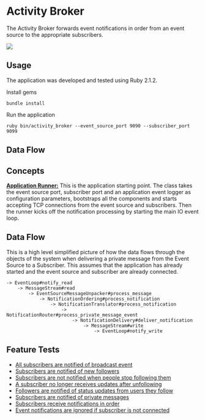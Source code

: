 # Activity Broker

The Activity Broker forwards event notifications in order from an event source to the appropriate subscribers.

<img src="http://cl.ly/image/1a3J0g2B3w1L/Screen%20Shot%202014-07-01%20at%2008.39.40.png">

## Usage

The application was developed and tested using Ruby 2.1.2.
    
Install gems
    
    bundle install
    
Run the application
    
    ruby bin/activity_broker --event_source_port 9090 --subscriber_port 9099
    
## Data Flow


    
## Concepts
[**Application Runner:**](https://github.com/oMartell/activity_broker/blob/master/lib/activity_broker/application_runner.rb) 
This is the application starting point. The class takes the event source port, subscriber port and an application event logger as configuration parameters, bootstraps all the components and starts accepting TCP connections from the event source and subscribers. Then the runner kicks off the notification processing by starting the main IO event loop.

## Data Flow

This is a high level simplified picture of how the data flows through the objects of the system when delivering a private message from the Event Source to a Subscriber. This assumes that the application has already started and the event source and subscriber are already connected.

    -> EventLoop#notify_read
        -> MessageStream#read
            -> EventSourceMessageUnpacker#process_message
                -> NotificationOrdering#process_notification
                    -> NotificationTranslator#process_notification
                        -> NotificationRouter#process_private_message_event
                            -> NotificationDelivery#deliver_notification
                                -> MessageStream#write
                                    -> EventLoop#notify_write


## Feature Tests

- [All subscribers are notified of broadcast event](https://github.com/oMartell/activity_broker/blob/master/spec/integration/activity_broker_spec.rb#L44)
- [Subscribers are notified of new followers](https://github.com/oMartell/activity_broker/blob/master/spec/integration/activity_broker_spec.rb#L44)
- [Subscribers are not notified when people stop following them](https://github.com/oMartell/activity_broker/blob/master/spec/integration/activity_broker_spec.rb#L44)
- [A subscriber no longer receives updates after unfollowing](https://github.com/oMartell/activity_broker/blob/master/spec/integration/activity_broker_spec.rb#L44)
- [Followers are notified of status updates from users they follow](https://github.com/oMartell/activity_broker/blob/master/spec/integration/activity_broker_spec.rb#L44)
- [Subscribers are notified of private messages](https://github.com/oMartell/activity_broker/blob/master/spec/integration/activity_broker_spec.rb#L44)
- [Subscribers receive notifications in order](https://github.com/oMartell/activity_broker/blob/master/spec/integration/activity_broker_spec.rb#L44)
- [Event notifications are ignored if subscriber is not connected](https://github.com/oMartell/activity_broker/blob/master/spec/integration/activity_broker_spec.rb#L44)




